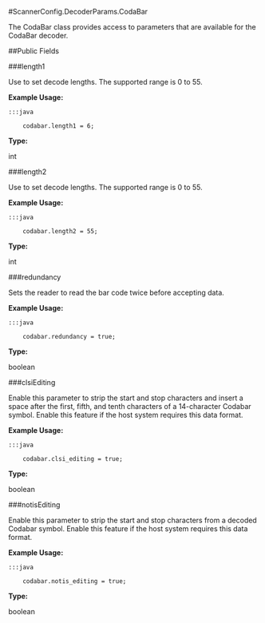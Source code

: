 #ScannerConfig.DecoderParams.CodaBar

The CodaBar class provides access to parameters that are available
 for the CodaBar decoder.



##Public Fields

###length1

Use to set decode lengths. The supported range is 0 to 55.
 
 
 
 
 
 



**Example Usage:**
	
	:::java	
	 	
	 	codabar.length1 = 6;


**Type:**

int

###length2

Use to set decode lengths. The supported range is 0 to 55.
 
 
 
 
 
 



**Example Usage:**
	
	:::java	
	 	
	 	codabar.length2 = 55;


**Type:**

int

###redundancy

Sets the reader to read the bar code twice before accepting data.
 
 
 
 
 
 



**Example Usage:**
	
	:::java	
	 	
	 	codabar.redundancy = true;


**Type:**

boolean

###clsiEditing

Enable this parameter to strip the start and stop characters and
 insert a space after the first, fifth, and tenth characters of a
 14-character Codabar symbol. Enable this feature if the host
 system requires this data format.
 
 
 
 
 
 



**Example Usage:**
	
	:::java	
	 	
	 	codabar.clsi_editing = true;


**Type:**

boolean

###notisEditing

Enable this parameter to strip the start and stop characters from
 a decoded Codabar symbol. Enable this feature if the host system
 requires this data format.
 
 
 
 
 
 



**Example Usage:**
	
	:::java	
	 	
	 	codabar.notis_editing = true;


**Type:**

boolean

